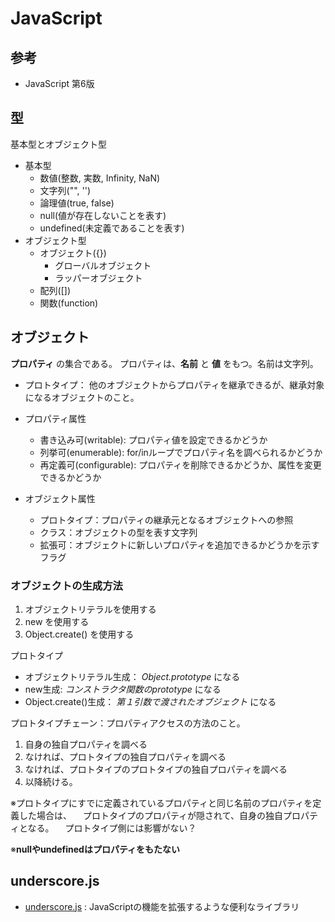 # JavaScript

## 参考

- JavaScript 第6版

## 型

基本型とオブジェクト型

- 基本型
  - 数値(整数, 実数, Infinity, NaN)
  - 文字列("", '')
  - 論理値(true, false)
  - null(値が存在しないことを表す)
  - undefined(未定義であることを表す)
- オブジェクト型
  - オブジェクト({})
    - グローバルオブジェクト
    - ラッパーオブジェクト
  - 配列([])
  - 関数(function)


## オブジェクト

**プロパティ** の集合である。
プロパティは、**名前** と **値** をもつ。名前は文字列。

- プロトタイプ： 他のオブジェクトからプロパティを継承できるが、継承対象になるオブジェクトのこと。

- プロパティ属性
  - 書き込み可(writable): プロパティ値を設定できるかどうか
  - 列挙可(enumerable): for/inループでプロパティ名を調べられるかどうか
  - 再定義可(configurable): プロパティを削除できるかどうか、属性を変更できるかどうか

- オブジェクト属性
  - プロトタイプ：プロパティの継承元となるオブジェクトへの参照
  - クラス：オブジェクトの型を表す文字列
  - 拡張可：オブジェクトに新しいプロパティを追加できるかどうかを示すフラグ

### オブジェクトの生成方法

1. オブジェクトリテラルを使用する
1. new を使用する
1. Object.create() を使用する

プロトタイプ
- オブジェクトリテラル生成： *Object.prototype* になる
- new生成: *コンストラクタ関数のprototype* になる
- Object.create()生成： *第１引数で渡されたオブジェクト* になる

プロトタイプチェーン：プロパティアクセスの方法のこと。

1. 自身の独自プロパティを調べる
1. なければ、プロトタイプの独自プロパティを調べる
1. なければ、プロトタイプのプロトタイプの独自プロパティを調べる
1. 以降続ける。

※プロトタイプにすでに定義されているプロパティと同じ名前のプロパティを定義した場合は、
　プロトタイプのプロパティが隠されて、自身の独自プロパティとなる。
　プロトタイプ側には影響がない？

※**nullやundefinedはプロパティをもたない**


## underscore.js

- [underscore.js](http://underscorejs.org) : JavaScriptの機能を拡張するような便利なライブラリ
